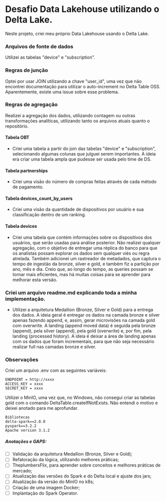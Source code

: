 # Desafio Data Lakehouse utilizando o Delta Lake.
Neste projeto, criei meu próprio Data Lakehouse usando o Delta Lake.

### Arquivos de fonte de dados
Utilizei as tabelas "device" e "subscription".

### Regras de junção
Optei por usar JOIN utilizando a chave "user_id", uma vez que não encontrei documentação para utilizar o auto-increment no Delta Table OSS. Aparentemente, existe uma issue sobre esse problema.

### Regras de agregação
Realizei a agregação dos dados, utilizando contagem ou outras transformações analíticas, utilizando tanto os arquivos atuais quanto o repositório.

#### Tabela OBT
- Criei uma tabela a partir do join das tabelas "device" e "subscription", selecionando algumas colunas que julguei serem importantes. A ideia era criar uma tabela ampla que pudesse ser usada pelo time de DS.

#### Tabela partnerships
- Criei uma visão do número de compras feitas através de cada método de pagamento.

#### Tabela devices_count_by_users
- Criei uma visão da quantidade de dispositivos por usuário e sua classificação dentro de um ranking.

#### Tabela devices
- Criei uma tabela que contém informações sobre os dispositivos dos usuários, que serão usadas para análise posterior. Não realizei qualquer agregação, com o objetivo de entregar uma réplica do banco para que os analistas possam explorar os dados sem qualquer viés ou regra atrelada. Também adicionei um rastreador de metadados, que captura o tempo de ingestão da bronze, silver e gold, e também fiz a partição por ano, mês e dia. Creio que, ao longo do tempo, as queries possam se tornar mais eficientes, mas há muitas coisas para se aprender para melhorar esta versão.

### Criei um arquivo readme.md explicando toda a minha implementação.

- Utilizei a arquitetura Medallion (Bronze, Silver e Gold) para a entrega dos dados. A ideia geral é entregar os dados na camada bronze e silver apenas fazendo append, e, assim, gerar microvisões na camada gold com overwrite. A landing (append moved data) é seguida pela bronze (append), pela silver (append), pela gold (overwrite) e, por fim, pela landing (processed history). A ideia é deixar a área de landing apenas com os dados que foram incrementais, para que não seja necessário realizar full nas camadas bronze e silver.

### Observações
Criei um arquivo .env com as seguintes variáveis:
```
ENDPOINT = http://xxxx
ACCESS_KEY = xxxx
SECRET_KEY = xxxx
```
Utilizei o MinIO, uma vez que, no Windows, não consegui criar as tabelas gold com o comando DeltaTable.createIfNotExists. Não entendi o motivo e deixei anotado para me aprofundar.
```
Bibliotecas
delta-spark==2.0.0
pyspark==3.2.2
Apache version 3.1.2
```

##### Anotações e GAPS:

- [ ] Validação da arquitetura Medallion (Bronze, Silver e Gold);
- [ ] Refatoração da lógica, utilizando melhores práticas;
- [ ] TheplumbersFlix, para aprender sobre conceitos e melhores práticas de mercado;
- [ ] Atualização das versões do Spark e do Delta local e ajuste dos jars;
- [ ] Atualização da versão do MinIO no k8s;
- [ ] Criação de uma imagem Docker;
- [ ] Implantação do Spark Operator.